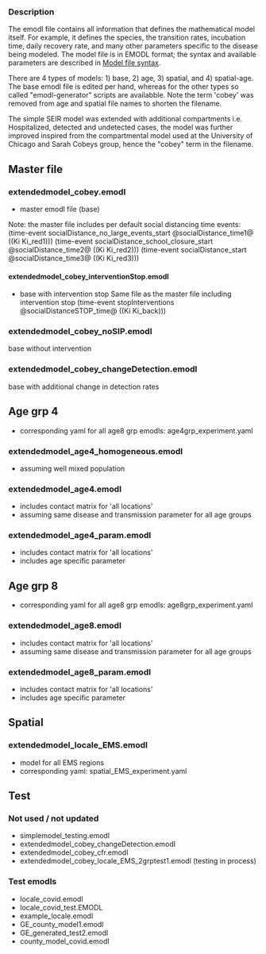 ### Description 
The emodl file contains all information that defines the mathematical model itself. 
For example, it defines the species, the transition rates, incubation time, daily recovery rate, and many other parameters specific to the disease being modeled. 
The model file is in EMODL format; the syntax and available parameters are described in [Model file syntax](https://idmod.org/docs/cms/model-file.html).

There are 4 types of models: 1) base, 2) age, 3) spatial, and 4) spatial-age. 
The base emodl file is edited per hand, whereas for the other types so called "emodl-generator" scripts are availabble. 
Note the term 'cobey' was removed from age and spatial file names to shorten the filename. 

The simple SEIR model was extended with additional compartments i.e. Hospitalized, detected and undetected cases, 
the model was further improved inspired from the compartmental model used at the University of Chicago and Sarah Cobeys group, hence the "cobey" term in the filename. 

## Master file

### extendedmodel_cobey.emodl 
- master emodl file (base)

Note: the master file includes per default social distancing time events:
(time-event socialDistance_no_large_events_start @socialDistance_time1@ ((Ki Ki_red1)))
(time-event socialDistance_school_closure_start @socialDistance_time2@ ((Ki Ki_red2)))
(time-event socialDistance_start @socialDistance_time3@ ((Ki Ki_red3)))

#### extendedmodel_cobey_interventionStop.emodl  
- base with intervention stop 
Same file as the master file including intervention stop
(time-event stopInterventions @socialDistanceSTOP_time@ ((Ki Ki_back)))

### extendedmodel_cobey_noSIP.emodl
base without intervention 

### extendedmodel_cobey_changeDetection.emodl
base with additional change in detection rates 

## Age grp 4 
- corresponding yaml for all age8 grp emodls: age4grp_experiment.yaml

### extendedmodel_age4_homogeneous.emodl
- assuming well mixed population 

### extendedmodel_age4.emodl
- includes contact matrix for 'all locations'
- assuming same disease and transmission parameter for all age groups

### extendedmodel_age4_param.emodl
- includes contact matrix for 'all locations'
- includes age specific parameter 


## Age grp 8 
- corresponding yaml for all age8 grp emodls: age8grp_experiment.yaml

### extendedmodel_age8.emodl
- includes contact matrix for 'all locations'
- assuming same disease and transmission parameter for all age groups

### extendedmodel_age8_param.emodl
- includes contact matrix for 'all locations'
- includes age specific parameter 

## Spatial 

###  extendedmodel_locale_EMS.emodl
- model for all EMS regions
- corresponding yaml: spatial_EMS_experiment.yaml 

## Test 

### Not used / not updated
- simplemodel_testing.emodl
- extendedmodel_cobey_changeDetection.emodl
- extendedmodel_cobey_cfr.emodl
- extendedmodel_cobey_locale_EMS_2grptest1.emodl  (testing in process)

### Test emodls
- locale_covid.emodl
- locale_covid_test.EMODL
- example_locale.emodl
- GE_county_model1.emodl
- GE_generated_test2.emodl
- county_model_covid.emodl

